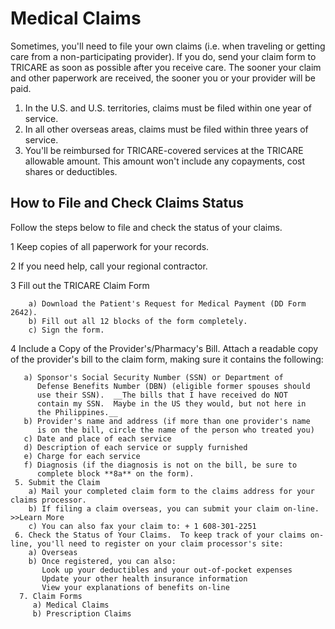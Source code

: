 # Medical Claims

Sometimes, you'll need to file your own claims (i.e. when traveling or 
getting care from a non-participating provider). If you do, send your 
claim form to TRICARE as soon as possible after you receive care. 
The sooner your claim and other paperwork are received, the sooner you 
or your provider will be paid.

1. In the U.S. and U.S. territories, claims must be filed within one 
year of service.
2. In all other overseas areas, claims must be filed within three 
years of service.
3. You'll be reimbursed for TRICARE-covered services at the TRICARE 
allowable amount. This amount won't include any copayments, cost 
shares or deductibles.

## How to File and Check Claims Status
Follow the steps below to file and check the status of your claims.

   1 Keep copies of all paperwork for your records.
   
   2 If you need help, call your regional contractor.
   
   3 Fill out the TRICARE Claim Form
   
        a) Download the Patient's Request for Medical Payment (DD Form 2642).
        b) Fill out all 12 blocks of the form completely.
        c) Sign the form.
        
   4 Include a Copy of the Provider's/Pharmacy's Bill.  Attach a 
     readable copy of the provider's bill to the claim form, making sure 
     it contains the following: 
   
       a) Sponsor's Social Security Number (SSN) or Department of 
          Defense Benefits Number (DBN) (eligible former spouses should 
          use their SSN).  __The bills that I have received do NOT 
          contain my SSN.  Maybe in the US they would, but not here in 
          the Philippines.__
       b) Provider's name and address (if more than one provider's name 
          is on the bill, circle the name of the person who treated you) 
       c) Date and place of each service 
       d) Description of each service or supply furnished 
       e) Charge for each service 
       f) Diagnosis (if the diagnosis is not on the bill, be sure to 
          complete block **8a** on the form).
     5. Submit the Claim 
        a) Mail your completed claim form to the claims address for your claims processor.
        b) If filing a claim overseas, you can submit your claim on-line. >>Learn More
        c) You can also fax your claim to: + 1 608-301-2251
     6. Check the Status of Your Claims.  To keep track of your claims on-line, you'll need to register on your claim processor's site:
        a) Overseas
        b) Once registered, you can also:
           Look up your deductibles and your out-of-pocket expenses 
           Update your other health insurance information 
           View your explanations of benefits on-line
      7. Claim Forms 
         a) Medical Claims
         b) Prescription Claims
